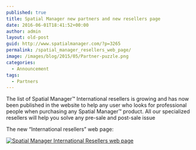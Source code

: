 ```yaml
---
published: true
title: Spatial Manager new partners and new resellers page
date: 2016-06-01T18:41:52+00:00
author: admin
layout: old-post
guid: http://www.spatialmanager.com/?p=3265
permalink: /spatial_manager_resellers_web_page/
image: /images/blog/2015/05/Partner-puzzle.png
categories:
  - Announcement
tags:
  - Partners
---
```

<span><span>The list of Spatial Manager<span>™</span></span> International resellers is growing and has now been published in the website to help any user who looks for professional people when purchasing any Spatial Manager<span>™</span> product. All our specialized resellers will help you solve any pre-sale and post-sale issue</span>

<!--more-->

The new &#8220;International resellers&#8221; web page:

<a href="http://www.spatialmanager.com/resellers/" target="_blank" rel="nofollow"><img src="/images/blog/2016/06/Spatial-Manager-International-Resellers-web-page.png" alt="Spatial Manager International Resellers web page" width="625" height="1417" srcset="/images/blog/2016/06/Spatial-Manager-International-Resellers-web-page.png 989w, /images/blog/2016/06/Spatial-Manager-International-Resellers-web-page-132x300.png 132w, /images/blog/2016/06/Spatial-Manager-International-Resellers-web-page-768x1742.png 768w, /images/blog/2016/06/Spatial-Manager-International-Resellers-web-page-452x1024.png 452w, /images/blog/2016/06/Spatial-Manager-International-Resellers-web-page-624x1415.png 624w" sizes="(max-width: 625px) 100vw, 625px" /></a>